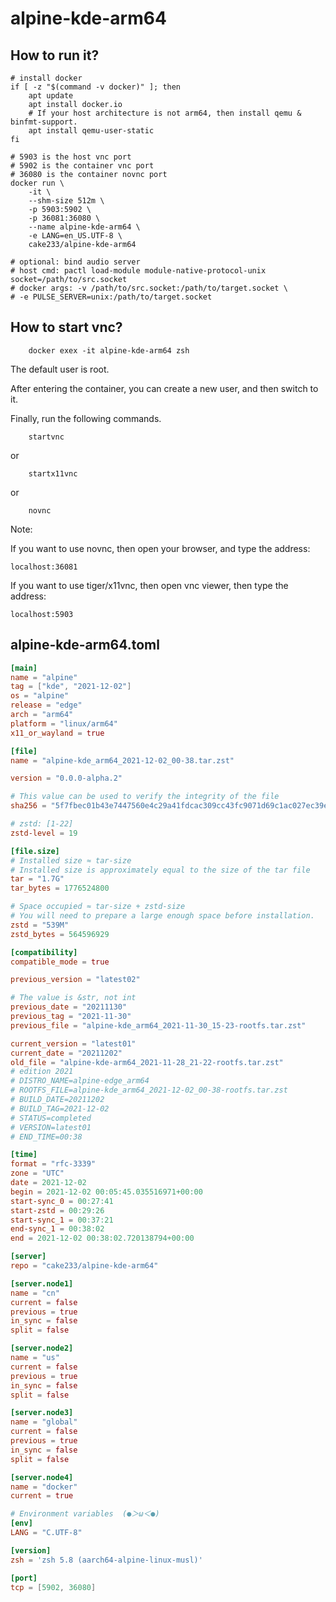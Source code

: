 # alpine-kde-arm64

## How to run it?

```shell
# install docker
if [ -z "$(command -v docker)" ]; then
    apt update
    apt install docker.io
    # If your host architecture is not arm64, then install qemu & binfmt-support.
    apt install qemu-user-static
fi

# 5903 is the host vnc port
# 5902 is the container vnc port
# 36080 is the container novnc port
docker run \
    -it \
    --shm-size 512m \
    -p 5903:5902 \
    -p 36081:36080 \
    --name alpine-kde-arm64 \
    -e LANG=en_US.UTF-8 \
    cake233/alpine-kde-arm64

# optional: bind audio server
# host cmd: pactl load-module module-native-protocol-unix socket=/path/to/src.socket
# docker args: -v /path/to/src.socket:/path/to/target.socket \
# -e PULSE_SERVER=unix:/path/to/target.socket

```

## How to start vnc?

```shell
    docker exex -it alpine-kde-arm64 zsh
```

The default user is root.

After entering the container, you can create a new user, and then switch to it.

Finally, run the following commands.

```shell
    startvnc
```

or

```shell
    startx11vnc
```

or

```shell
    novnc
```

Note:

If you want to use novnc, then open your browser, and type the address:

```
localhost:36081
```

If you want to use tiger/x11vnc, then open vnc viewer, then type the address:

```
localhost:5903
```

## alpine-kde-arm64.toml

```toml
[main]
name = "alpine"
tag = ["kde", "2021-12-02"]
os = "alpine"
release = "edge"
arch = "arm64"
platform = "linux/arm64"
x11_or_wayland = true

[file]
name = "alpine-kde_arm64_2021-12-02_00-38.tar.zst"

version = "0.0.0-alpha.2"

# This value can be used to verify the integrity of the file
sha256 = "5f7fbec01b43e7447560e4c29a41fdcac309cc43fc9071d69c1ac027ec39e3b4"

# zstd: [1-22]
zstd-level = 19

[file.size]
# Installed size ≈ tar-size
# Installed size is approximately equal to the size of the tar file
tar = "1.7G"
tar_bytes = 1776524800

# Space occupied ≈ tar-size + zstd-size
# You will need to prepare a large enough space before installation.
zstd = "539M"
zstd_bytes = 564596929

[compatibility]
compatible_mode = true

previous_version = "latest02"

# The value is &str, not int
previous_date = "20211130"
previous_tag = "2021-11-30"
previous_file = "alpine-kde_arm64_2021-11-30_15-23-rootfs.tar.zst"

current_version = "latest01"
current_date = "20211202"
old_file = "alpine-kde-arm64_2021-11-28_21-22-rootfs.tar.zst"
# edition 2021
# DISTRO_NAME=alpine-edge_arm64
# ROOTFS_FILE=alpine-kde_arm64_2021-12-02_00-38-rootfs.tar.zst
# BUILD_DATE=20211202
# BUILD_TAG=2021-12-02
# STATUS=completed
# VERSION=latest01
# END_TIME=00:38

[time]
format = "rfc-3339"
zone = "UTC"
date = 2021-12-02
begin = 2021-12-02 00:05:45.035516971+00:00
start-sync_0 = 00:27:41
start-zstd = 00:29:26
start-sync_1 = 00:37:21
end-sync_1 = 00:38:02
end = 2021-12-02 00:38:02.720138794+00:00

[server]
repo = "cake233/alpine-kde-arm64"

[server.node1]
name = "cn"
current = false
previous = true
in_sync = false
split = false

[server.node2]
name = "us"
current = false
previous = true
in_sync = false
split = false

[server.node3]
name = "global"
current = false
previous = true
in_sync = false
split = false

[server.node4]
name = "docker"
current = true

# Environment variables  (●＞ω＜●)
[env]
LANG = "C.UTF-8"

[version]
zsh = 'zsh 5.8 (aarch64-alpine-linux-musl)'

[port]
tcp = [5902, 36080]
```
